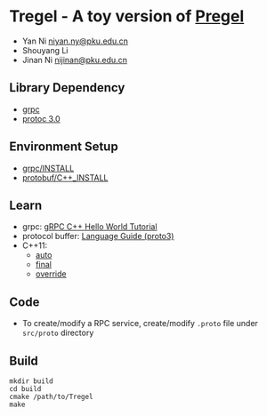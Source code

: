 # Tregel - A toy version of [Pregel](http://www.cs.cmu.edu/~pavlo/courses/fall2013/static/papers/p135-malewicz.pdf)

* Yan Ni <niyan.ny@pku.edu.cn>
* Shouyang Li
* Jinan Ni <nijinan@pku.edu.cn>



## Library Dependency

* [grpc](http://www.grpc.io/)
* [protoc 3.0](https://developers.google.com/protocol-buffers/)

## Environment Setup 

* [grpc/INSTALL](https://github.com/grpc/grpc/blob/release-0_14/INSTALL.md)
* [protobuf/C++\_INSTALL](https://github.com/google/protobuf/blob/master/src/README.md)

## Learn

* grpc: [gRPC C++ Hello World Tutorial](https://github.com/grpc/grpc/tree/release-0_14/examples/cpp/helloworld)
* protocol buffer: [Language Guide (proto3)](https://developers.google.com/protocol-buffers/docs/proto3#whats-generated-from-your-proto)
* C++11: 
    * [auto](http://en.cppreference.com/w/cpp/language/auto)
    * [final](http://en.cppreference.com/w/cpp/language/final)
    * [override](http://en.cppreference.com/w/cpp/language/override)

## Code
* To create/modify a RPC service, create/modify `.proto` file under `src/proto` directory

## Build
```
mkdir build
cd build
cmake /path/to/Tregel
make
```
